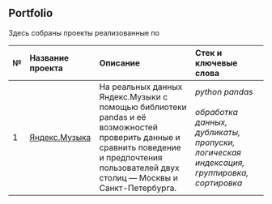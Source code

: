 ## Portfolio

Здесь собраны проекты реализованные по 

| № | Название проекта | Описание | Стек и ключевые слова | 
| :---------------------- | :---------------------- | :---------------------- | :---------------------- | 
| 1 | [Яндекс.Музыка](yandex_music) | На реальных данных Яндекс.Музыки c помощью библиотеки pandas и её возможностей проверить данные и сравнить поведение и предпочтения пользователей двух столиц — Москвы и Санкт-Петербурга. | *python* *pandas* <br><br> *обработка данных, дубликаты, пропуски, логическая индексация, группировка, сортировка*|
